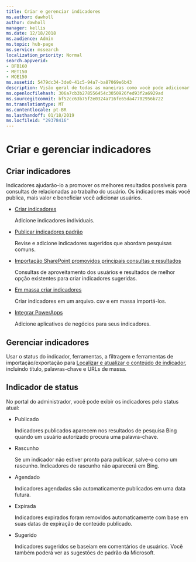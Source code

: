 ```yaml
---
title: Criar e gerenciar indicadores
ms.author: dawholl
author: dawholl
manager: kellis
ms.date: 12/18/2018
ms.audience: Admin
ms.topic: hub-page
ms.service: mssearch
localization_priority: Normal
search.appverid:
- BFB160
- MET150
- MOE150
ms.assetid: 5479dc34-3de0-41c5-94a7-ba87069e6b43
description: Visão geral de todas as maneiras como você pode adicionar e criar indicadores para resultados de trabalho do Microsoft Search
ms.openlocfilehash: 306a7cb3b278556454c3050926fed93f2a6929ad
ms.sourcegitcommit: bf52cc63b75f2e0324a716fe65da47702956b722
ms.translationtype: MT
ms.contentlocale: pt-BR
ms.lasthandoff: 01/18/2019
ms.locfileid: "29378416"
---
```

# <a name="create-and-manage-bookmarks"></a>Criar e gerenciar indicadores

## <a name="create-bookmarks"></a>Criar indicadores

Indicadores ajudarão-lo a promover os melhores resultados possíveis para consultas de relacionadas ao trabalho do usuário. Os indicadores mais você publica, mais valor e beneficiar você adicionar usuários.
  
- [Criar indicadores](create-bookmarks.md)
    
    Adicione indicadores individuais.
    
- [Publicar indicadores padrão](publish-default-bookmarks.md)
    
    Revise e adicione indicadores sugeridos que abordam pesquisas comuns.
    
- [Importação SharePoint promovidos principais consultas e resultados](import-sharepoint-promoted-results-and-top-queries.md)
    
    Consultas de aproveitamento dos usuários e resultados de melhor opção existentes para criar indicadores sugeridas.
    
- [Em massa criar indicadores](bulk-create-bookmarks.md)
    
    Criar indicadores em um arquivo. csv e em massa importá-los.
    
- [Integrar PowerApps](integrate-powerapps.md)
    
    Adicione aplicativos de negócios para seus indicadores.
    
## <a name="manage-bookmarks"></a>Gerenciar indicadores

Usar o status do indicador, ferramentas, a filtragem e ferramentas de importação/exportação para [Localizar e atualizar o conteúdo de indicador](manage-bookmarks.md), incluindo título, palavras-chave e URLs de massa.
  
## <a name="bookmark-status"></a>Indicador de status

No portal do administrador, você pode exibir os indicadores pelo status atual:
  
- Publicado 
    
    Indicadores publicados aparecem nos resultados de pesquisa Bing quando um usuário autorizado procura uma palavra-chave.
    
- Rascunho 
    
    Se um indicador não estiver pronto para publicar, salve-o como um rascunho. Indicadores de rascunho não aparecerá em Bing.
    
- Agendado
    
    Indicadores agendadas são automaticamente publicados em uma data futura.
    
- Expirada
    
    Indicadores expirados foram removidos automaticamente com base em suas datas de expiração de conteúdo publicado.
    
- Sugerido
    
    Indicadores sugeridos se baseiam em comentários de usuários. Você também poderá ver as sugestões de padrão da Microsoft.

  


